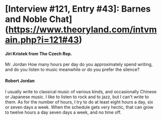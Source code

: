 # [Interview #121, Entry #43]: Barnes and Noble Chat](https://www.theoryland.com/intvmain.php?i=121#43)

#### Jiri Kristek from The Czech Rep.

Mr. Jordan How many hours per day do you approximately spend writing, and do you listen to music meanwhile or do you prefer the silence?

#### Robert Jordan

I usually write to classical music of various kinds, and occasionally Chinese or Japanese music. I like to listen to rock and to jazz, but I can't write to them. As for the number of hours, I try to do at least eight hours a day, six or seven days a week. When the schedule gets very hectic, that can grow to twelve hours a day seven days a week, and no time off.

